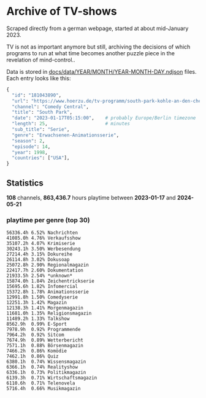 # Archive of TV-shows

Scraped directly from a german webpage, started at about mid-January 2023.

TV is not as important anymore but still, archiving the decisions of which programs to run at what time
becomes another puzzle piece in the revelation of mind-control.. 

Data is stored in [docs/data/YEAR/MONTH/YEAR-MONTH-DAY.ndjson](docs/data/) files. 
Each entry looks like this:

```python
{
  "id": "181043890", 
  "url": "https://www.hoerzu.de/tv-programm/south-park-kohle-an-den-chefkoch/bid_181043890/", 
  "channel": "Comedy Central", 
  "title": "South Park", 
  "date": "2023-01-17T05:15:00",    # probably Europe/Berlin timezone 
  "length": 25,                     # minutes 
  "sub_title": "Serie", 
  "genre": "Erwachsenen-Animationsserie", 
  "season": 2, 
  "episode": 14, 
  "year": 1998, 
  "countries": ["USA"],
}
```

## Statistics

**108** channels, **863,436.7** hours playtime between **2023-01-17** and **2024-05-21**


### playtime per genre (top 30)

    56336.4h 6.52% Nachrichten
    41085.0h 4.76% Verkaufsshow
    35107.2h 4.07% Krimiserie
    30243.1h 3.50% Werbesendung
    27214.4h 3.15% Dokureihe
    26114.8h 3.02% Dokusoap
    25072.8h 2.90% Regionalmagazin
    22417.7h 2.60% Dokumentation
    21933.5h 2.54% *unknown*
    15874.0h 1.84% Zeichentrickserie
    15695.6h 1.82% Infomercial
    15372.8h 1.78% Animationsserie
    12991.8h 1.50% Comedyserie
    12251.3h 1.42% Magazin
    12138.3h 1.41% Morgenmagazin
    11681.0h 1.35% Religionsmagazin
    11489.2h 1.33% Talkshow
    8562.9h  0.99% E-Sport
    7978.9h  0.92% Programmende
    7964.2h  0.92% Sitcom
    7674.9h  0.89% Wetterbericht
    7571.1h  0.88% Börsenmagazin
    7466.2h  0.86% Komödie
    7462.1h  0.86% Quiz
    6380.1h  0.74% Wissensmagazin
    6366.1h  0.74% Realityshow
    6336.1h  0.73% Politikmagazin
    6139.3h  0.71% Wirtschaftsmagazin
    6110.6h  0.71% Telenovela
    5716.4h  0.66% Musikmagazin
